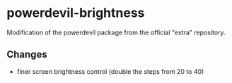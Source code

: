 powerdevil-brightness
====

Modification of the powerdevil package from the official "extra" repository.

## Changes

- finer screen brightness control (double the steps from 20 to 40)
